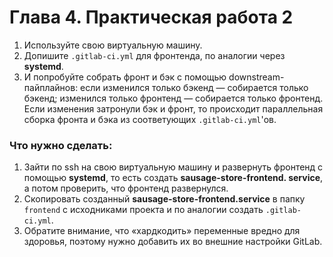 # Глава 4. Практическая работа 2

1. Используйте свою виртуальную машину.  
2. Допишите `.gitlab-ci.yml` для фронтенда, по аналогии через **systemd**.  
3. И попробуйте собрать фронт и бэк с помощью downstream-пайплайнов: если изменился только бэкенд — собирается только бэкенд; изменился только фронтенд — собирается только фронтенд. Если изменения затронули бэк и фронт, то происходит параллельная сборка фронта и бэка из соответующих `.gitlab-ci.yml`'ов.

### Что нужно сделать:
1. Зайти по ssh на свою виртуальную машину и развернуть фронтенд с помощью **systemd**, то есть создать **sausage-store-frontend.  service**, а потом проверить, что фронтенд развернулся.  
2. Скопировать созданный **sausage-store-frontend.service** в папку `frontend` c исходниками проекта и по аналогии создать `.gitlab-ci.yml`.  
3. Обратите внимание, что «хардкодить» переменные вредно для здоровья, поэтому нужно добавить их во внешние настройки GitLab.

